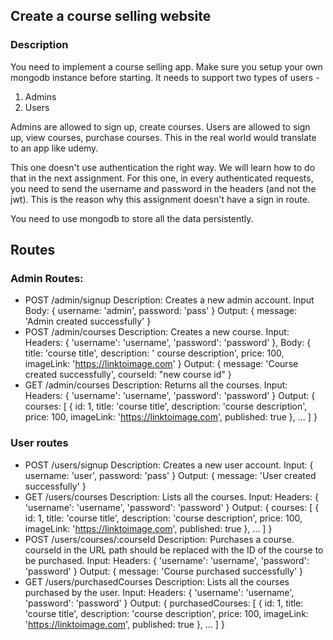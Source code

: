 ## Create a course selling website

### Description

You need to implement a course selling app. Make sure you setup your own mongodb instance before starting.
It needs to support two types of users -

1. Admins
2. Users

Admins are allowed to sign up, create courses.
Users are allowed to sign up, view courses, purchase courses.
This in the real world would translate to an app like udemy.

This one doesn't use authentication the right way. We will learn how to do that in the next assignment.
For this one, in every authenticated requests, you need to send the username and password in the headers (and not the jwt).
This is the reason why this assignment doesn't have a sign in route.

You need to use mongodb to store all the data persistently.

## Routes

### Admin Routes:

- POST /admin/signup
  Description: Creates a new admin account.
  Input Body: { username: 'admin', password: 'pass' }
  Output: { message: 'Admin created successfully' }
- POST /admin/courses
  Description: Creates a new course.
  Input: Headers: { 'username': 'username', 'password': 'password' }, Body: { title: 'course title', description: ' course description', price: 100, imageLink: 'https://linktoimage.com' }
  Output: { message: 'Course created successfully', courseId: "new course id" }
- GET /admin/courses
  Description: Returns all the courses.
  Input: Headers: { 'username': 'username', 'password': 'password' }
  Output: { courses: [ { id: 1, title: 'course title', description: 'course description', price: 100, imageLink: 'https://linktoimage.com', published: true }, ... ] }

### User routes

- POST /users/signup
  Description: Creates a new user account.
  Input: { username: 'user', password: 'pass' }
  Output: { message: 'User created successfully' }
- GET /users/courses
  Description: Lists all the courses.
  Input: Headers: { 'username': 'username', 'password': 'password' }
  Output: { courses: [ { id: 1, title: 'course title', description: 'course description', price: 100, imageLink: 'https://linktoimage.com', published: true }, ... ] }
- POST /users/courses/:courseId
  Description: Purchases a course. courseId in the URL path should be replaced with the ID of the course to be purchased.
  Input: Headers: { 'username': 'username', 'password': 'password' }
  Output: { message: 'Course purchased successfully' }
- GET /users/purchasedCourses
  Description: Lists all the courses purchased by the user.
  Input: Headers: { 'username': 'username', 'password': 'password' }
  Output: { purchasedCourses: [ { id: 1, title: 'course title', description: 'course description', price: 100, imageLink: 'https://linktoimage.com', published: true }, ... ] }

